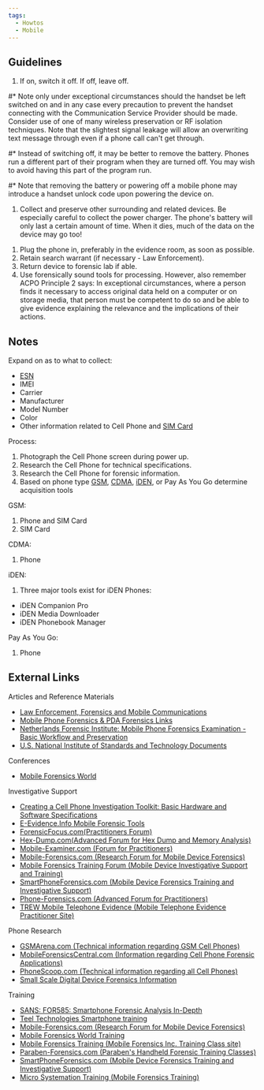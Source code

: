 ```yaml
---
tags:
  - Howtos
  - Mobile
---
```

## Guidelines

1.  If on, switch it off. If off, leave off.

\#\* Note only under exceptional circumstances should the handset be left
switched on and in any case every precaution to prevent the handset connecting
with the Communication Service Provider should be made. Consider use of one of
many wireless preservation or RF isolation techniques. Note that the slightest
signal leakage will allow an overwriting text message through even if a phone
call can't get through.

\#\* Instead of switching off, it may be better to remove the battery.
Phones run a different part of their program when they are turned off.
You may wish to avoid having this part of the program run.

\#\* Note that removing the battery or powering off a mobile phone may
introduce a handset unlock code upon powering the device on.

1.  Collect and preserve other surrounding and related devices. Be
    especially careful to collect the power charger. The phone's battery
    will only last a certain amount of time. When it dies, much of the
    data on the device may go too!

<!-- -->

1.  Plug the phone in, preferably in the evidence room, as soon as
    possible.
2.  Retain search warrant (if necessary - Law Enforcement).
3.  Return device to forensic lab if able.
4.  Use forensically sound tools for processing. However, also remember ACPO
    Principle 2 says: In exceptional circumstances, where a person finds it
    necessary to access original data held on a computer or on storage media,
    that person must be competent to do so and be able to give evidence
    explaining the relevance and the implications of their actions.

## Notes

Expand on as to what to collect:

- [ESN](esn.md)
- IMEI
- Carrier
- Manufacturer
- Model Number
- Color
- Other information related to Cell Phone and [SIM Card](sim_cards.md)

Process:

1.  Photograph the Cell Phone screen during power up.
2.  Research the Cell Phone for technical specifications.
3.  Research the Cell Phone for forensic information.
4.  Based on phone type [GSM](gsm.md), [CDMA](cdma.md), [iDEN](iden.md), or Pay
    As You Go determine acquisition tools

GSM:

1.  Phone and SIM Card
2.  SIM Card

CDMA:

1.  Phone

iDEN:

1.  Three major tools exist for iDEN Phones:

- iDEN Companion Pro
- iDEN Media Downloader
- iDEN Phonebook Manager

Pay As You Go:

1.  Phone

## External Links

Articles and Reference Materials

- [Law Enforcement, Forensics and Mobile Communications](http://www.cl.cam.ac.uk/~fms27/persec-2006/goodies/2006-Naccache-forensic.pdf)
- [Mobile Phone Forensics & PDA Forensics Links](http://www.forensics.nl/mobile-pda-forensics)
- [Netherlands Forensic Institute: Mobile Phone Forensics Examination - Basic Workflow and Preservation](http://www.holmes.nl/MPF/FlowChartForensicMobilePhoneExamination.htm)
- [U.S. National Institute of Standards and Technology Documents](http://csrc.nist.gov/mobilesecurity/publications.html#MF)

Conferences

- [Mobile Forensics World](http://www.MobileForensicsWorld.com/)

Investigative Support

- [Creating a Cell Phone Investigation Toolkit: Basic Hardware and Software Specifications](http://www.search.org/files/pdf/CellphoneInvestToolkit-0806.pdf)
- [E-Evidence.Info Mobile Forensic Tools](http://www.e-evidence.info/cellular.html)
- [ForensicFocus.com(Practitioners Forum)](http://www.forensicfocus.com)
- [Hex-Dump.com(Advanced Forum for Hex Dump and Memory Analysis)](http://www.hex-dump.com)
- [Mobile-Examiner.com (Forum for Practitioners)](http://www.Mobile-Examiner.com)
- [Mobile-Forensics.com (Research Forum for Mobile Device Forensics)](http://www.Mobile-Forensics.com)
- [Mobile Forensics Training Forum (Mobile Device Investigative Support and Training)](http://www.mfi-training.com)
- [SmartPhoneForensics.com (Mobile Device Forensics Training and Investigative Support)](http://www.SmartPhoneForensics.com)
- [Phone-Forensics.com (Advanced Forum for Practitioners)](http://www.Phone-Forensics.com)
- [TREW Mobile Telephone Evidence (Mobile Telephone Evidence Practitioner Site)](http://trewmte.blogspot.com)

Phone Research

- [GSMArena.com (Technical information regarding GSM Cell Phones)](http://www.GSMArena.com)
- [MobileForensicsCentral.com (Information regarding Cell Phone Forensic Applications)](http://www.MobileForensicsCentral.com)
- [PhoneScoop.com (Technical information regarding all Cell Phones)](http://www.PhoneScoop.com)
- [Small Scale Digital Device Forensics Information](http://www.ssddforensics.com/)

Training

- [SANS: FOR585: Smartphone Forensic Analysis In-Depth](https://www.sans.org/cyber-security-courses/advanced-smartphone-mobile-device-forensics/)
- [Teel Technologies Smartphone training](http://www.teeltech.com/mobile-device-forensics-training/)
- [Mobile-Forensics.com (Research Forum for Mobile Device Forensics)](http://www.Mobile-Forensics.com)
- [Mobile Forensics World Training](http://www.MobileForensicsWorld.com/Training.aspx)
- [Mobile Forensics Training (Mobile Forensics Inc. Training Class site)](http://www.mobileforensicstraining.com)
- [Paraben-Forensics.com (Paraben's Handheld Forensic Training Classes)](http://www.paraben-training.com/training.html)
- [SmartPhoneForensics.com (Mobile Device Forensics Training and Investigative Support)](http://www.SmartPhoneForensics.com)
- [Micro Systemation Training (Mobile Forensics Training)](http://www.msab.com/training/schedule)
